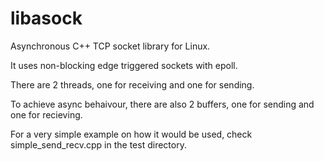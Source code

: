 # libasock
Asynchronous C++ TCP socket library for Linux. 

It uses non-blocking edge triggered sockets with epoll.

There are 2 threads, one for receiving and one for sending.

To achieve async behaivour, there are also 2 buffers, one for sending and one for recieving.

For a very simple example on how it would be used, check simple_send_recv.cpp in the test directory.

